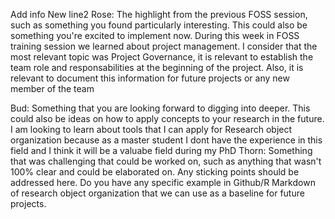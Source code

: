 Add info
New line2
Rose:
The highlight from the previous FOSS session, such as something you found particularly interesting. This could also be something you're excited to implement now.
During this week in FOSS training session we learned about project management. I consider that the most relevant topic was Project Governance, it is relevant to establish the team role and responsabilities at the beginning of the project. Also, it is relevant to document this information for future projects or any new member of the team


Bud:
Something that you are looking forward to digging into deeper. This could also be ideas on how to apply concepts to your research in the future.
I am looking to learn about tools that I can apply for Research object organization because as a master student I dont have the experience in this field and I think it will be a valuabe field during my PhD
Thorn:
Something that was challenging that could be worked on, such as anything that wasn't 100% clear and could be elaborated on. Any sticking points should be addressed here.
Do you have any specific example in Github/R Markdown of research object organization that we can use as a baseline for future projects.
